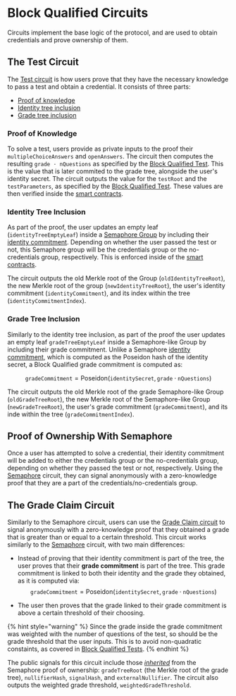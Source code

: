 # Block Qualified Circuits

Circuits implement the base logic of the protocol, and are used to obtain credentials and prove ownership of them.

## The Test Circuit
The [Test circuit](../../packages/circuits/circuits/test.circom) is how users prove that they have the necessary knowledge to pass a test and obtain a credential. It consists of three parts:
- [Proof of knowledge](#proof-of-knowledge)
- [Identity tree inclusion](#identity-tree-inclusion)
- [Grade tree inclusion](#grade-tree-inclusion)

### Proof of Knowledge
To solve a test, users provide as private inputs to the proof their `multipleChoiceAnswers` and `openAnswers`. The circuit then computes the resulting `grade ⋅ nQuestions` as specified by the [Block Qualified Test](block-qualified-tests.md). This is the value that is later commited to the grade tree, alongside the user's identity secret. The circuit outputs the value for the `testRoot` and the `testParameters`, as specified by the [Block Qualified Test](block-qualified-tests.md). These values are then verified inside the [smart contracts](contracts.md).

### Identity Tree Inclusion
As part of the proof, the user updates an empty leaf (`identityTreeEmptyLeaf`) inside a [Semaphore Group](http://semaphore.appliedzkp.org/docs/guides/groups) by including their [identity commitment](http://semaphore.appliedzkp.org/docs/glossary#semaphore-identity). Depending on whether the user passed the test or not, this Semaphore group will be the credentials group or the no-credentials group, respectively. This is enforced inside of the [smart contracts](contracts.md).

The circuit outputs the old Merkle root of the Group (`oldIdentityTreeRoot`), the new Merkle root of the group (`newIdentityTreeRoot`), the user's identity commitment (`identityCommitment`), and its index within the tree (`identityCommitmentIndex`).

### Grade Tree Inclusion
Similarly to the identity tree inclusion, as part of the proof the user updates an empty leaf `gradeTreeEmptyLeaf` inside a Semaphore-like Group by including their grade commitment. Unlike a Semaphore [identity commitment](http://semaphore.appliedzkp.org/docs/guides/identities#create-identities), which is computed as the Poseidon hash of the identity secret, a Block Qualified grade commitment is computed as:

$$
    \texttt{gradeCommitment} = \textrm{Poseidon}(\texttt{identitySecret}, \texttt{grade} \cdot \texttt{nQuestions})
$$

The circuit outputs the old Merkle root of the grade Semaphore-like Group (`oldGradeTreeRoot`), the new Merkle root of the Semaphore-like Group (`newGradeTreeRoot`), the user's grade commitment (`gradeCommitment`), and its inde within the tree (`gradeCommitmentIndex`).

## Proof of Ownership With Semaphore
Once a user has attempted to solve a credential, their identity commitment will be added to either the credentials group or the no-credentials group, depending on whether they passed the test or not, respectively. Using the [Semaphore](http://semaphore.appliedzkp.org/docs/technical-reference/circuits) circuit, they can signal anonymously with a zero-knowledge proof that they are a part of the credentials/no-credentials group.

## The Grade Claim Circuit
Similarly to the Semaphore circuit, users can use the [Grade Claim circuit](../../packages/circuits/circuits/grade_claim.circom) to signal anonymously with a zero-knowledge proof that they obtained a grade that is greater than or equal to a certain threshold. This circuit works similarly to the [Semaphore](http://semaphore.appliedzkp.org/docs/technical-reference/circuits) circuit, with two main differences:

- Instead of proving that their identity commitment is part of the tree, the user proves that their **grade commitment** is part of the tree. This grade commitment is linked to both their identity and the grade they obtained, as it is computed via: 
    $$
        \texttt{gradeCommitment} = \textrm{Poseidon}(\texttt{identitySecret}, \texttt{grade} \cdot \texttt{nQuestions})
    $$

- The user then proves that the grade linked to their grade commitment is above a certain threshold of their choosing.

{% hint style="warning" %}
Since the grade inside the grade commitment was weighted with the number of questions of the test, so should be the grade threshold that the user inputs. This is to avoid non-quadratic constaints, as covered in [Block Qualified Tests](block-qualified-tests.md).
{% endhint %}

The public signals for this circuit include those [_inherited_](http://semaphore.appliedzkp.org/docs/technical-reference/circuits#proof-of-membership) from the Semaphore proof of ownership: `gradeTreeRoot` (the Merkle root of the grade tree), `nullifierHash`, `signalHash`, and `externalNullifier`. The circuit also outputs the weighted grade threshold, `weightedGradeThreshold`.
